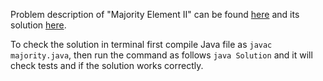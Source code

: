 Problem description of "Majority Element II" can be found [here](https://leetcode.com/problems/majority-element-ii/?envType=daily-question&envId=2023-10-05) and its solution [here](https://github.com/aurimas13/LeetCode-HR-MAANG/blob/main/LeetCode/Java%20Solutions/Majority%20Element%20II/majority.java).

To check the solution in terminal first compile Java file as `javac majority.java`, then run the command as follows `java Solution` and it will check tests and if the solution works correctly.
